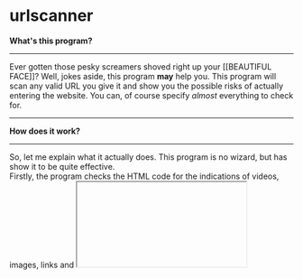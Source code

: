 # urlscanner

<b> What's this program? </b>
<hr>
<p>
  Ever gotten those pesky screamers shoved right up your [[BEAUTIFUL FACE]]?
  Well, jokes aside, this program <b>may</b> help you.
  This program will scan any valid URL you give it and
  show you the possible risks of actually entering the website.
  You can, of course specify <i>almost</i> everything to check for.
</p>
<hr>
<b> How does it work? </b>
<hr>
<p>
  So, let me explain what it actually does.
  This program is no wizard, but has show it to be quite effective.
<br>
  Firstly, the program checks the HTML code for the indications of
  videos, images, links and <iframe>'s.
  (You can specify whether videos/images SHOULD NOT be present on the
  website.)
  By specifying that, you tell the program all of the possible red flags.
  By checking all of the elements, it determines whether it'd be a good
  idea to visit this website.
<br>

<b>Checked elements are</b>:
  <ul>

    <li>a-tags that contain a href</li> 
    <li>img-tags</li>
    <li>iframe-tags</li>
    <li>video-tags</li>
    <li>video-tags that have the "loop" property</li>

  </ul>


</p>
